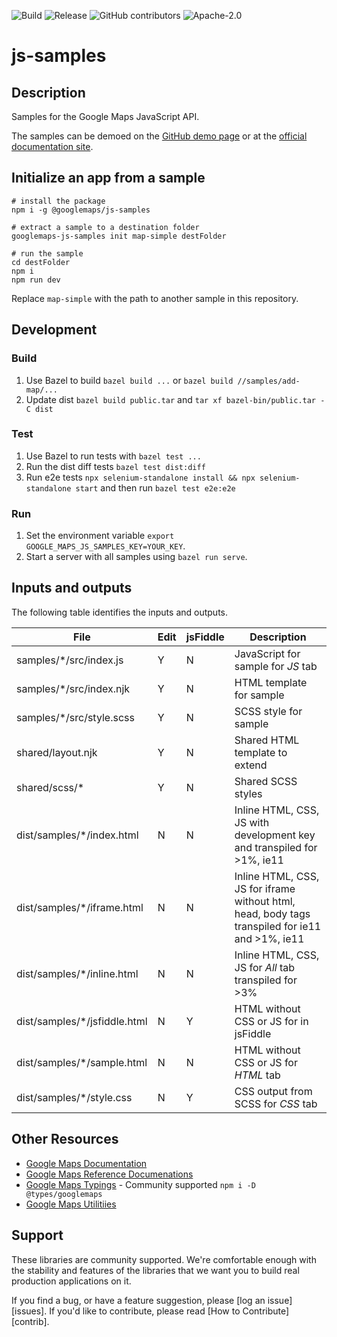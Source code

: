 ![Build](https://github.com/googlemaps/js-samples/workflows/Build/badge.svg)
![Release](https://github.com/googlemaps/js-samples/workflows/Release/badge.svg)
![GitHub contributors](https://img.shields.io/github/contributors/googlemaps/js-samples)
![Apache-2.0](https://img.shields.io/badge/license-Apache-blue)

# js-samples

## Description

Samples for the Google Maps JavaScript API.

The samples can be demoed on the [GitHub demo page](https://googlemaps.github.io/js-samples/dist/) or at the [official documentation site](https://developers.google.com/maps/documentation/javascript/examples).

## Initialize an app from a sample
```
# install the package
npm i -g @googlemaps/js-samples

# extract a sample to a destination folder
googlemaps-js-samples init map-simple destFolder

# run the sample
cd destFolder
npm i
npm run dev
```

Replace `map-simple` with the path to another sample in this repository.

## Development

### Build

1. Use Bazel to build `bazel build ...` or `bazel build //samples/add-map/...`
1. Update dist `bazel build public.tar` and `tar xf bazel-bin/public.tar -C dist`

### Test

1. Use Bazel to run tests with `bazel test ...`
1. Run the dist diff tests `bazel test dist:diff`
1. Run e2e tests `npx selenium-standalone install && npx selenium-standalone start` and then run `bazel test e2e:e2e`

### Run

1. Set the environment variable `export GOOGLE_MAPS_JS_SAMPLES_KEY=YOUR_KEY`.
1. Start a server with all samples using `bazel run serve`.

## Inputs and outputs

The following table identifies the inputs and outputs.

| File                          | Edit | jsFiddle | Description                                                                                     |
| ----------------------------- | ---- | -------- | ----------------------------------------------------------------------------------------------- |
| samples/\*/src/index.js       | Y    | N        | JavaScript for sample for *JS* tab                                                              |
| samples/\*/src/index.njk      | Y    | N        | HTML template for sample                                                                        |
| samples/\*/src/style.scss     | Y    | N        | SCSS style for sample                                                                           |
| shared/layout.njk             | Y    | N        | Shared HTML template to extend                                                                  |
| shared/scss/\*                | Y    | N        | Shared SCSS styles                                                                              |                                                                         | 
| dist/samples/\*/index.html    | N    | N        | Inline HTML, CSS, JS with development key and transpiled for >1%, ie11                          |
| dist/samples/\*/iframe.html   | N    | N        | Inline HTML, CSS, JS for iframe without html, head, body tags transpiled for ie11 and >1%, ie11 |
| dist/samples/\*/inline.html   | N    | N        | Inline HTML, CSS, JS for *All* tab transpiled for >3%                                           |
| dist/samples/\*/jsfiddle.html | N    | Y        | HTML without CSS or JS for in jsFiddle                                                          |
| dist/samples/\*/sample.html   | N    | N        | HTML without CSS or JS for *HTML* tab                                                           |
| dist/samples/\*/style.css     | N    | Y        | CSS output from SCSS for *CSS* tab                                                              |

## Other Resources

- [Google Maps Documentation](https://developers.google.com/maps/documentation/javascript/tutorial)
- [Google Maps Reference Documenations](https://developers.google.com/maps/documentation/javascript/reference/)
- [Google Maps Typings](https://github.com/DefinitelyTyped/DefinitelyTyped/tree/master/types/googlemaps) - Community supported `npm i -D @types/googlemaps`
- [Google Maps Utilitiies](https://github.com/googlemaps/v3-utility-library)

## Support

These libraries are community supported. We're comfortable enough with the stability and features of
the libraries that we want you to build real production applications on it.

If you find a bug, or have a feature suggestion, please [log an issue][issues]. If you'd like to
contribute, please read [How to Contribute][contrib].
